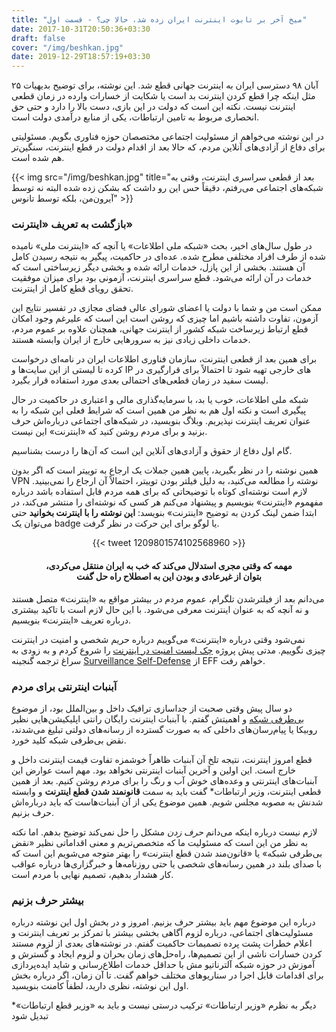 ```yaml
---
title: "میخ آخر بر تابوت اینترنت ایران زده شد، حالا چی؟ - قسمت اول"
date: 2017-10-31T20:50:36+03:30
draft: false
cover: "/img/beshkan.jpg"
date: 2019-12-29T18:57:19+03:30
---
```


۲۵ آبان ۹۸ دسترسی ایران به اینترنت جهانی قطع شد. این نوشته، برای توضیح بدیهیات مثل اینکه چرا قطع کردن اینترنت بد است یا شکایت از خسارات وارده در زمان قطعی اینترنت نیست. نکته این است که دولت در این بازی، دست بالا را دارد و حتی حق انحصاری مربوط به تامین ارتباطات، یکی از منابع درآمدی دولت است.

در این نوشته می‌خواهم از مسئولیت اجتماعی مختصصان حوزه فناوری بگویم. مسئولیتی برای دفاع از آزادی‌های آنلاین مردم، که حالا بعد از اقدام دولت در قطع اینترنت، سنگین‌تر هم شده است.

{{< img src="/img/beshkan.jpg" title="بعد از قطعی سراسری اینترنت، وقتی به شبکه‌های اجتماعی می‌رفتم، دقیقاً حس این رو داشت که بشکن زده شده البته نه توسط آیرون‌من، بلکه توسط تانوس" >}}



### بازگشت به تعریف «اینترنت»
در طول سال‌های اخیر، بحث «شبکه ملی اطلاعات» یا آنچه که «اینترنت ملی» نامیده شده از طرف افراد مختلفی مطرح شده. عده‌ای در حاکمیت، پیگیر به نتیجه رسیدن کامل آن هستند.
بخشی از این پازل، خدمات ارائه شده و بخشی دیگر زیرساختی است که خدمات در آن ارائه می‌شود. قطع سراسری اینترنت، آزمونی بود برای میزان موفقیت تحقق رویای قطع کامل از اینترنت.

ممکن است من و شما با دولت یا اعضای شورای عالی فضای مجازی در تفسیر نتایج این آزمون، تفاوت داشته باشیم اما چیزی که روشن است این است که علیرغم وجود امکان قطع ارتباط زیرساخت شبکه کشور از اینترنت جهانی، همچنان علاوه بر عموم مردم، خدمات داخلی زیادی نیز به سرورهایی خارج از ایران وابسته هستند.

برای همین بعد از قطعی اینترنت، سازمان فناوری اطلاعات ایران در نامه‌ای درخواست کرده تا لیستی از این سایت‌ها و IP های خارجی تهیه شود تا احتمالاً برای قرارگیری در لیست سفید در زمان قطعی‌های احتمالی بعدی مورد استفاده قرار بگیرد.

شبکه ملی اطلاعات، خوب یا بد، با سرمایه‌گذاری مالی و اعتباری در حاکمیت در حال پیگیری است و نکته اول هم به نظر من همین است که شرایط فعلی این شبکه را به عنوان تعریف اینترنت نپذیریم. وبلاگ بنویسید، در شبکه‌های اجتماعی درباره‌اش حرف بزنید و برای مردم روشن کنید که «اینترنت» این نیست. 

گام اول دفاع از حقوق و آزادی‌های آنلاین این است که آن‌ها را درست بشناسیم. 

همین نوشته را در نظر بگیرید، پایین همین جملات یک ارجاع به توییتر است که اگر بدون VPN نوشته را مطالعه می‌کنید، به دلیل فیلتر بودن توییتر، احتمالاً آن ارجاع را نمی‌بینید.
لازم است نوشته‌ای کوتاه با توضیحاتی که برای همه مردم قابل استفاده باشد درباره مفهموم «اینترنت» بنویسیم و پیشنهاد می‌کنم هر کسی که نوشته‌ای را منتشر می‌کند، در ابتدا ضمن لینک کردن به توضیح «اینترنت» بنویسد: **این نوشته را با اینترنت بخوانید** حتی می‌توان یک badge یا لوگو برای این حرکت در نظر گرفت.


<center>

{{< tweet 1209801574102568960 >}}
<figure>
<figcaption>
<h4>
مهمه که وقتی مجری استدلال می‌کند که خب به ایران منتقل می‌کردی، بتوان از غیرعادی و  بودن این به اصطلاح راه حل گفت
</h4>
</figcaption>
</figure>
</center>


می‌دانم بعد از فیلترشدن تلگرام، عموم مردم در بیشتر مواقع به «اینترنت» متصل هستند و نه آنچه که به عنوان اینترنت معرفی می‌شود. با این حال لازم است با تاکید بیشتری درباره تعریف «اینترنت» بنویسیم.

نمی‌شود وقتی درباره «اینترنت» می‌گوییم درباره حریم شخصی و امنیت در اینترنت چیزی نگوییم. مدتی پیش پروژه [چک لیست امنیت در اینترنت](http://amn.rostambot.com/) را شروع کردم و به زودی به سراغ ترجمه گنجینه
[Surveillance Self-Defense](https://ssd.eff.org/) از EFF خواهم رفت. 

### آبنبات اینترنتی برای مردم

دو سال پیش وقتی صحبت از جداسازی ترافیک داخل و بین‌الملل بود، از موضوع [بی‌طرفی شبکه](/post/net-neutrality/) و اهمیتش گفتم. با آبنبات اینترنت رایگان رانتی اپلیکیشن‌هایی نظیر روبیکا یا پیام‌رسان‌های داخلی که به صورت گسترده از رسانه‌های دولتی تبلیغ می‌شدند، نقض بی‌طرفی شبکه کلید خورد.

قطع امروز اینترنت، نتیجه تلخ آن آبنبات ظاهراً خوشمزه تفاوت قیمت اینترنت داخل و خارج است. این اولین و آخرین آبنبات اینترنتی نخواهد بود.
مهم است عوارض این آبنبات‌های اینترنتی و وعده‌های خوش آب و رنگ را برای مردم روشن کنیم. بعد از همین قطعی اینترنت، وزیر ارتباطات* گفت باید به سمت **قانونمند شدن قطع اینترنت** و وابسته شدنش به مصوبه مجلس شویم. همین موضوع یکی از آن آبنبات‌هاست که باید درباره‌اش حرف بزنیم.

لازم نیست درباره اینکه می‌دانم *حرف زدن* مشکل را حل نمی‌کند توضیح بدهم. اما نکته به نظر من این است که مسئولیت ما که متخصص‌تریم و معنی اقداماتی نظیر «نقض بی‌طرفی شبکه» یا «قانون‌مند شدن قطع اینترنت» را بهتر متوجه می‌شویم این است که با صدای بلند در همین رسانه‌های شخصی یا حتی روزنامه‌ها و خبرگزاری‌ها درباره عواقب کار هشدار بدهیم، تصمیم نهایی با مردم است.

### بیشتر حرف بزنیم
درباره این موضوع مهم باید بیشتر حرف بزنیم. امروز و در بخش اول این نوشته درباره مسئولیت‌های اجتماعی، درباره لزوم آگاهی بخشی بیشتر با تمرکز بر تعریف اینترنت و اعلام خطرات پشت پرده تصمیمات حاکمیت گفتم. در نوشته‌های بعدی از لزوم مستند کردن خسارات ناشی از این تصمیم‌ها، راه‌حل‌های زمان بحران و لزوم ایجاد و گسترش و آموزش در حوزه شبکه آلترناتیو مش با حداقل خدمات اطلاع‌رسانی و شاید ایده‌پردازی برای اقدامات قابل اجرا در سناریوهای مختلف خواهم گفت. تا آن زمان، اگر درباره بخش اول این نوشته، نظری دارید، لطفاً کامنت بنویسید.


*دیگر به نظرم «وزیر ارتباطات» ترکیب درستی نیست و باید به «وزیر قطع ارتباطات» تبدیل شود